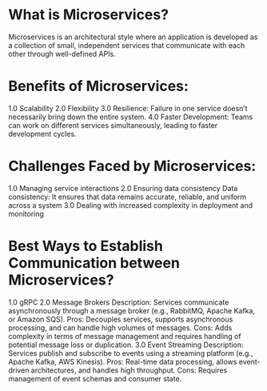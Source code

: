 # What is Microservices?
Microservices is an architectural style where an application is developed
as a collection of small, independent services that communicate with each 
other through well-defined APIs.

# Benefits of Microservices:
1.0 Scalability
2.0 Flexibility
3.0 Resilience: Failure in one service doesn’t necessarily bring down the entire system.
4.0 Faster Development: Teams can work on different services simultaneously, 
                        leading to faster development cycles.

# Challenges Faced by Microservices:
1.0 Managing service interactions
2.0 Ensuring data consistency
    Data consistency: It ensures that data remains accurate, reliable, and uniform across a system
3.0 Dealing with increased complexity in deployment and monitoring

# Best Ways to Establish Communication between Microservices?
1.0 gRPC
2.0 Message Brokers
    Description: Services communicate asynchronously through a message broker (e.g., RabbitMQ, Apache Kafka, or Amazon SQS).
    Pros: Decouples services, supports asynchronous processing, and can handle high volumes of messages.
    Cons: Adds complexity in terms of message management and requires handling of potential message loss or duplication.
3.0 Event Streaming
    Description: Services publish and subscribe to events using a streaming platform (e.g., Apache Kafka, AWS Kinesis).
    Pros: Real-time data processing, allows event-driven architectures, and handles high throughput.
    Cons: Requires management of event schemas and consumer state.
